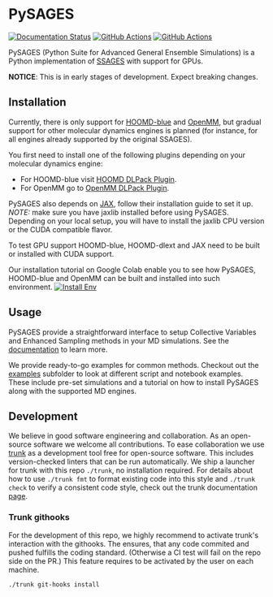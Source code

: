 # PySAGES

[![Documentation Status](https://readthedocs.org/projects/pysages/badge/?version=latest)](https://pysages.readthedocs.io/en/latest/?badge=latest)
[![GitHub Actions](https://github.com/SSAGESLabs/PySAGES/actions/workflows/ci.yml/badge.svg?branch=main)](https://github.com/SSAGESLabs/PySAGES/actions/workflows/ci.yml)
[![GitHub Actions](https://github.com/SSAGESLabs/PySAGES/actions/workflows/docker-ci.yml/badge.svg?branch=main)](https://github.com/SSAGESLabs/PySAGES/actions/workflows/docker-ci.yml)

PySAGES (Python Suite for Advanced General Ensemble Simulations) is a Python
implementation of [SSAGES](https://ssagesproject.github.io) with support for GPUs.

**NOTICE**: This is in early stages of development. Expect breaking changes.

## Installation

Currently, there is only support for
[HOOMD-blue](https://glotzerlab.engin.umich.edu/hoomd-blue) and
[OpenMM](http://openmm.org/), but gradual support for other molecular dynamics engines is
planned (for instance, for all engines already supported by the original SSAGES).

You first need to install one of the following plugins depending on your molecular
dynamics engine:

- For HOOMD-blue visit [HOOMD DLPack Plugin](https://github.com/SSAGESLabs/hoomd-dlext).
- For OpenMM go to [OpenMM DLPack Plugin](https://github.com/SSAGESLabs/openmm-dlext).

PySAGES also depends on [JAX](https://github.com/google/jax/), follow their installation
guide to set it up. _NOTE:_ make sure you have jaxlib installed before using PySAGES.
Depending on your local setup, you will have to install the jaxlib CPU version or the CUDA compatible flavor.

To test GPU support HOOMD-blue, HOOMD-dlext and JAX need to be built or installed with
CUDA support.

Our installation tutorial on Google Colab enable you to see how PySAGES,
HOOMD-blue and OpenMM can be built and installed into such environment.
[![Install Env](https://colab.research.google.com/assets/colab-badge.svg)](https://colab.research.google.com/github/SSAGESLabs/PySAGES/blob/main/examples/Install_PySAGES_Environment.ipynb)

## Usage

PySAGES provide a straightforward interface to setup Collective Variables and Enhanced
Sampling methods in your MD simulations. See the [documentation](https://pysages.readthedocs.io/en/latest/) to learn more.

We provide ready-to-go examples for common methods.
Checkout out the [examples](examples/) subfolder to look at different script and notebook examples.
These include pre-set simulations and a tutorial on how to install PySAGES along with the supported MD engines.

## Development

We believe in good software engineering and collaboration.
As an open-source software we welcome all contributions.
To ease collaboration we use [trunk](https://trunk.io) as a development tool free for open-source software.
This includes version-checked linters that can be run automatically.
We ship a launcher for trunk with this repo `./trunk`, no installation required.
For details about how to use `./trunk fmt` to format existing code into this style and `./trunk check` to verify a consistent code style, check out the trunk documentation [page](https://docs.trunk.io/docs).

### Trunk githooks

For the development of this repo, we highly recommend to activate trunk's interaction with the githooks.
The ensures, that any code commited and pushed fulfills the coding standard. (Otherwise a CI test will fail on the repo side on the PR.)
This feature requires to be activated by the user on each machine.

```shell
./trunk git-hooks install
```
